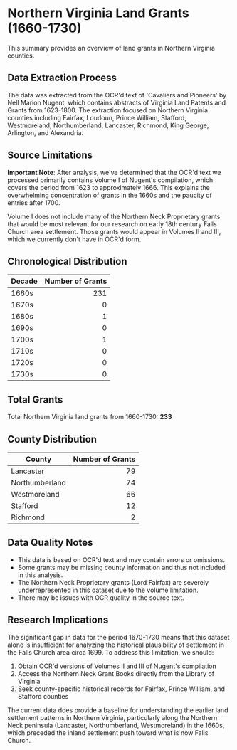 # Northern Virginia Land Grants (1660-1730)

This summary provides an overview of land grants in Northern Virginia counties.

## Data Extraction Process

The data was extracted from the OCR'd text of 'Cavaliers and Pioneers' by Nell Marion Nugent, which contains abstracts of Virginia Land Patents and Grants from 1623-1800. The extraction focused on Northern Virginia counties including Fairfax, Loudoun, Prince William, Stafford, Westmoreland, Northumberland, Lancaster, Richmond, King George, Arlington, and Alexandria.

## Source Limitations

**Important Note**: After analysis, we've determined that the OCR'd text we processed primarily contains Volume I of Nugent's compilation, which covers the period from 1623 to approximately 1666. This explains the overwhelming concentration of grants in the 1660s and the paucity of entries after 1700.

Volume I does not include many of the Northern Neck Proprietary grants that would be most relevant for our research on early 18th century Falls Church area settlement. Those grants would appear in Volumes II and III, which we currently don't have in OCR'd form.

## Chronological Distribution

| Decade | Number of Grants |
|--------|----------------:|
| 1660s | 231 |
| 1670s | 0 |
| 1680s | 1 |
| 1690s | 0 |
| 1700s | 1 |
| 1710s | 0 |
| 1720s | 0 |
| 1730s | 0 |

## Total Grants

Total Northern Virginia land grants from 1660-1730: **233**

## County Distribution

| County | Number of Grants |
|--------|----------------:|
| Lancaster | 79 |
| Northumberland | 74 |
| Westmoreland | 66 |
| Stafford | 12 |
| Richmond | 2 |

## Data Quality Notes

- This data is based on OCR'd text and may contain errors or omissions.
- Some grants may be missing county information and thus not included in this analysis.
- The Northern Neck Proprietary grants (Lord Fairfax) are severely underrepresented in this dataset due to the volume limitation.
- There may be issues with OCR quality in the source text.

## Research Implications

The significant gap in data for the period 1670-1730 means that this dataset alone is insufficient for analyzing the historical plausibility of settlement in the Falls Church area circa 1699. To address this limitation, we should:

1. Obtain OCR'd versions of Volumes II and III of Nugent's compilation
2. Access the Northern Neck Grant Books directly from the Library of Virginia
3. Seek county-specific historical records for Fairfax, Prince William, and Stafford counties

The current data does provide a baseline for understanding the earlier land settlement patterns in Northern Virginia, particularly along the Northern Neck peninsula (Lancaster, Northumberland, Westmoreland) in the 1660s, which preceded the inland settlement push toward what is now Falls Church.
